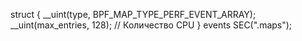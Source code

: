 struct {
    __uint(type, BPF_MAP_TYPE_PERF_EVENT_ARRAY);
    __uint(max_entries, 128);  // Количество CPU
} events SEC(".maps");
